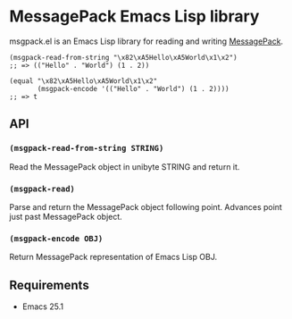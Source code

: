 # MessagePack Emacs Lisp library

msgpack.el is an Emacs Lisp library for reading and writing [MessagePack](https://msgpack.org/).

``` emacs-lisp
(msgpack-read-from-string "\x82\xA5Hello\xA5World\x1\x2")
;; => (("Hello" . "World") (1 . 2))

(equal "\x82\xA5Hello\xA5World\x1\x2"
       (msgpack-encode '(("Hello" . "World") (1 . 2))))
;; => t
```

## API

### `(msgpack-read-from-string STRING)`

Read the MessagePack object in unibyte STRING and return it.

### `(msgpack-read)`

Parse and return the MessagePack object following point.
Advances point just past MessagePack object.

### `(msgpack-encode OBJ)`

Return MessagePack representation of Emacs Lisp OBJ.

## Requirements

- Emacs 25.1
